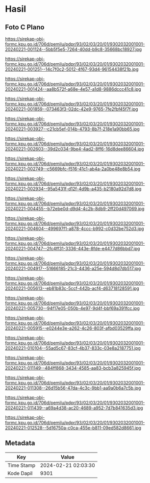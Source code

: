 # Hasil

## Foto C Plano

https://sirekap-obj-formc.kpu.go.id/706d/pemilu/pdpr/93/02/03/20/01/9302032001001-20240221-001124--5bb5f5e5-7264-40dd-b9c8-35668bc18927.jpg

https://sirekap-obj-formc.kpu.go.id/706d/pemilu/pdpr/93/02/03/20/01/9302032001001-20240221-001251--14c7f0c2-5012-4f67-93d4-96154438f21b.jpg

https://sirekap-obj-formc.kpu.go.id/706d/pemilu/pdpr/93/02/03/20/01/9302032001001-20240221-001424--aa8b572f-a68e-4e57-a1d8-9886dccc41c8.jpg

https://sirekap-obj-formc.kpu.go.id/706d/pemilu/pdpr/93/02/03/20/01/9302032001001-20240221-001859--073463f3-02dc-42e9-9765-7fe2fbf45f7f.jpg

https://sirekap-obj-formc.kpu.go.id/706d/pemilu/pdpr/93/02/03/20/01/9302032001001-20240221-003927--c21cb5ef-014b-4793-8b7f-218e1a90bb65.jpg

https://sirekap-obj-formc.kpu.go.id/706d/pemilu/pdpr/93/02/03/20/01/9302032001001-20240221-002603--39d2c034-9be4-4ad2-8ff6-16d8dee86604.jpg

https://sirekap-obj-formc.kpu.go.id/706d/pemilu/pdpr/93/02/03/20/01/9302032001001-20240221-002749--c5669bfc-f516-41c1-ab4a-2a0be48e8b54.jpg

https://sirekap-obj-formc.kpu.go.id/706d/pemilu/pdpr/93/02/03/20/01/9302032001001-20240221-002934--95a5431f-d12f-4d9b-a435-b2180a92d7d8.jpg

https://sirekap-obj-formc.kpu.go.id/706d/pemilu/pdpr/93/02/03/20/01/9302032001001-20240221-004455--b72ebe0d-d9d4-4c2b-8db9-2ff20d497069.jpg

https://sirekap-obj-formc.kpu.go.id/706d/pemilu/pdpr/93/02/03/20/01/9302032001001-20240221-004604--499697f1-a878-4ccc-b992-c0d32be752d3.jpg

https://sirekap-obj-formc.kpu.go.id/706d/pemilu/pdpr/93/02/03/20/01/9302032001001-20240221-004747--2fc4ff31-3336-443e-8fde-e4477d86bbd7.jpg

https://sirekap-obj-formc.kpu.go.id/706d/pemilu/pdpr/93/02/03/20/01/9302032001001-20240221-004917--51666185-21c3-4436-a25e-594d8d7db517.jpg

https://sirekap-obj-formc.kpu.go.id/706d/pemilu/pdpr/93/02/03/20/01/9302032001001-20240221-005613--eb81b83c-5ccf-442b-acf4-d63718128591.jpg

https://sirekap-obj-formc.kpu.go.id/706d/pemilu/pdpr/93/02/03/20/01/9302032001001-20240221-005730--94f17e05-050b-4e97-9d4f-bbf69a391fcc.jpg

https://sirekap-obj-formc.kpu.go.id/706d/pemilu/pdpr/93/02/03/20/01/9302032001001-20240221-005915--e0244e3e-a262-4c26-803f-afbd03529ffa.jpg

https://sirekap-obj-formc.kpu.go.id/706d/pemilu/pdpr/93/02/03/20/01/9302032001001-20240221-010104--55ad5c67-83cf-4b37-833c-03e8a2187751.jpg

https://sirekap-obj-formc.kpu.go.id/706d/pemilu/pdpr/93/02/03/20/01/9302032001001-20240221-011149--484ff868-3434-4585-aa83-bcb3a825945f.jpg

https://sirekap-obj-formc.kpu.go.id/706d/pemilu/pdpr/93/02/03/20/01/9302032001001-20240221-011308--26d15b56-47da-4c3c-9bb1-aa9a0b6a7c5b.jpg

https://sirekap-obj-formc.kpu.go.id/706d/pemilu/pdpr/93/02/03/20/01/9302032001001-20240221-011439--a69a4d38-ac20-4689-a952-7d7b841635d3.jpg

https://sirekap-obj-formc.kpu.go.id/706d/pemilu/pdpr/93/02/03/20/01/9302032001001-20240221-012528--5d16750a-c0ca-455e-b811-09ed582d8661.jpg


## Metadata

| Key        | Value               |
| ---------- | ------------------- |
| Time Stamp | 2024-02-21 02:03:30 |
| Kode Dapil | 9301                |



